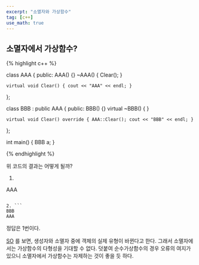 ```yaml
---
excerpt: "소멸자와 가상함수"
tag: [c++]
use_math: true
---
```


## 소멸자에서 가상함수?

{% highlight c++ %}

class AAA
{
public:
	AAA() {}
	~AAA() { Clear(); }

	virtual void Clear() { cout << "AAA" << endl; }
};

class BBB : public AAA
{
public:
	BBB() {}
	virtual ~BBB() { }

	virtual void Clear() override { AAA::Clear(); cout << "BBB" << endl; }
};

int main()
{
	BBB a;
}

{% endhighlight %}


위 코드의 결과는 어떻게 될까?

1. ```
AAA
``` 

2. ```
BBB
AAA
```

정답은 1번이다.

[SO](https://stackoverflow.com/questions/12092933/calling-virtual-function-from-destructor) 를 보면, 생성자와 소멸자 중에 객체의 실제 유형이 바뀐다고 한다. 그래서 소멸자에서는 가상함수의 다형성을 기대할 수 없다. 덧붙여 순수가상함수의 경우 오류의 여지가 있으니 소멸자에서 가상함수는 자제하는 것이 좋을 듯 하다.